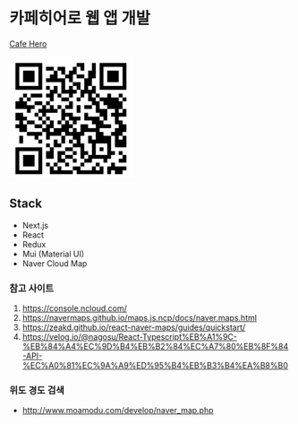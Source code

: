 # 카페히어로 웹 앱 개발

> 

[Cafe Hero](https://cafehero.netlify.app/)

![QRCode](./qr.png)

## Stack
- Next.js
- React
- Redux
- Mui (Material UI)
- Naver Cloud Map




### 참고 사이트

1. https://console.ncloud.com/
2. https://navermaps.github.io/maps.js.ncp/docs/naver.maps.html
3. https://zeakd.github.io/react-naver-maps/guides/quickstart/
4. https://velog.io/@nagosu/React-Typescript%EB%A1%9C-%EB%84%A4%EC%9D%B4%EB%B2%84%EC%A7%80%EB%8F%84-API-%EC%A0%81%EC%9A%A9%ED%95%B4%EB%B3%B4%EA%B8%B0

### 위도 경도 검색
- http://www.moamodu.com/develop/naver_map.php






